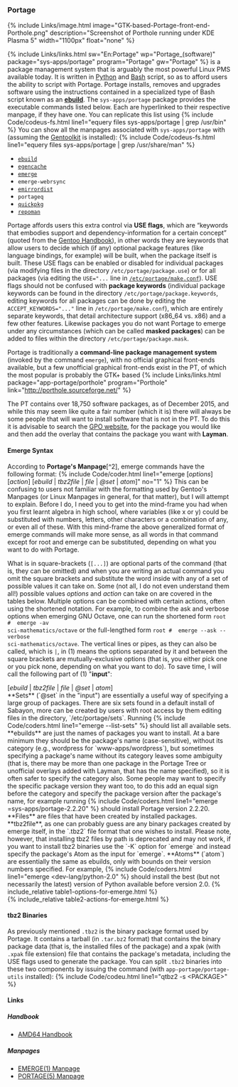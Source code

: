 ### Portage
{% include Links/image.html image="GTK-based-Portage-front-end-Porthole.png" description="Screenshot of Porthole running under KDE Plasma 5" width="1100px" float="none" %}

{% include Links/links.html sw="En:Portage" wp="Portage_(software)" package="sys-apps/portage" program="Portage" gw="Portage" %} is a package management system that is arguably the most powerful Linux PMS available today. It is written in [Python](https://en.wikipedia.org/wiki/Python_(programming_language)) and [Bash](https://en.wikipedia.org/wiki/Bash_(Unix_shell)) script, so as to afford users the ability to script with Portage. Portage installs, removes and upgrades software using the instructions contained in a specialized type of Bash script known as an [**ebuild**](#ebuild). The `sys-apps/portage` package provides the executable commands listed below. Each are hyperlinked to their respective manpage, if they have one. You can replicate this list using {% include Code/codeus-fs.html line1="equery files sys-apps/portage | grep /usr/bin" %} You can show all the manpages associated with `sys-apps/portage` with (assuming the [Gentoolkit](#gentoolkit) is installed): {% include Code/codeus-fs.html line1="equery files sys-apps/portage | grep /usr/share/man" %}
* [`ebuild`](/man/ebuild.1.html)
* [`egencache`](/man/egencache.1.html)
* [`emerge`](/man/emerge.1.html)
* `emerge-webrsync`
* [`emirrordist`](/man/emirrordist.1.html)
* `portageq`
* [`quickpkg`](/man/quickpkg.1.html)
* [`repoman`](/man/repoman.1.html)

Portage affords users this extra control via **USE flags**, which are &ldquo;keywords that embodies support and dependency-information for a certain concept&rdquo; (quoted from the [Gentoo Handbook](https://wiki.gentoo.org/wiki/Handbook:X86/Working/USE)), in other words they are keywords that allow users to decide which (if any) optional package features (like language bindings, for example) will be built, when the package itself is built. These USE flags can be enabled or disabled for individual packages (via modifying files in the directory `/etc/portage/package.use`) or for all packages (via editing the `USE="...` line in [`/etc/portage/make.conf`](/man/make.conf.5.html)). USE flags should not be confused with **package keywords** (individual package keywords can be found in the directory `/etc/portage/package.keywords`, editing keywords for all packages can be done by editing the `ACCEPT_KEYWORDS="..."` line in `/etc/portage/make.conf`), which are entirely separate keywords, that detail architecture support (x86_64 vs. x86) and a few other features. Likewise packages you do not want Portage to emerge under any circumstances (which can be called **masked packages**) can be added to files within the directory `/etc/portage/package.mask`.

Portage is traditionally a **command-line package management system** (invoked by the command `emerge`), with no official graphical front-ends available, but a few unofficial graphical front-ends exist in the PT, of which the most popular is probably the GTK+ based {% include Links/links.html package="app-portage/porthole" program="Porthole" link="http://porthole.sourceforge.net/" %}

The PT contains over 18,750 software packages, as of December 2015, and while this may seem like quite a fair number (which it is) there will always be some people that will want to install software that is not in the PT. To do this it is advisable to search the [GPO website](http://gpo.zugaina.org/), for the package you would like and then add the overlay that contains the package you want with **Layman**.

#### Emerge Syntax
According to **Portage's Manpage**[^2], emerge commands have the following format:
{% include Code/coder.html line1="emerge [<em>options</em>] [<em>action</em>] [<em>ebuild</em> | <em>tbz2file</em> | <em>file</em> | <em>@set</em> | <em>atom</em>]" no="1" %}
This can be confusing to users not familiar with the formatting used by Gentoo's Manpages (or Linux Manpages in general, for that matter), but I will attempt to explain. Before I do, I need you to get into the mind-frame you had when you first learnt algebra in high school, where variables (like x or y) could be substituted with numbers, letters, other characters or a combination of any, or even all of these. With this mind-frame the above generalized format of emerge commands will make more sense, as all words in that command except for root and emerge can be substituted, depending on what you want to do with Portage.

What is in square-brackets (`[...]`) are optional parts of the command (that is, they can be omitted) and when you are writing an actual command you omit the square brackets and substitute the word inside with any of a set of possible values it can take on. Some (not all, I do not even understand them all!) possible values *options* and *action* can take on are covered in the tables below. Multiple options can be combined with certain actions, often using the shortened notation. For example, to combine the ask and verbose options when emerging GNU Octave, one can run the shortened form <code><span class="coder">root #</span> &nbsp;emerge -av sci-mathematics/octave</code> or the full-lengthed form <code><span class="coder">root #</span> &nbsp;emerge --ask --verbose sci-mathematics/octave</code>. The vertical lines or pipes, as they can also be called, which is `|`, in (1) means the options separated by it and between the square brackets are mutually-exclusive options (that is, you either pick one or you pick none, depending on what you want to do). To save time, I will call the following part of (1) &quot;**input**&quot;:
<div class="code">[<em>ebuild</em> | <em>tbz2file</em> | <em>file</em> | <em>@set</em> | <em>atom</em>]</div>
**Sets** (`@set` in the "input") are essentially a useful way of specifying a large group of packages. There are six sets found in a default install of Sabayon, more can be created by users with root access by them editing files in the directory, `/etc/portage/sets`. Running {% include Code/coders.html line1="emerge --list-sets" %} should list all available sets. **ebuilds** are just the names of packages you want to install. At a bare minimum they should be the package's name (case-sensitive), without its category (e.g., wordpress for `www-apps/wordpress`), but sometimes specifying a package's name without its category leaves some ambiguity (that is, there may be more than one package in the Portage Tree or unofficial overlays added with Layman, that has the name specified), so it is often safer to specify the category also. Some people may want to specify the specific package version they want too, to do this add an equal sign before the category and specify the package version after the package's name, for example running {% include Code/coders.html line1="emerge =sys-apps/portage-2.2.20" %} should install Portage version 2.2.20. **Files** are files that have been created by installed packages. **tbz2file**, as one can probably guess are any binary packages created by emerge itself, in the `.tbz2` file format that one wishes to install. Please note, however, that installing tbz2 files by path is deprecated and may not work, if you want to install tbz2 binaries use the `-K` option for `emerge` and instead specify the package's Atom as the input for `emerge`. **Atoms** (`atom`) are essentially the same as ebuilds, only with bounds on their version numbers specified. For example, {% include Code/coders.html line1="emerge &lt;dev-lang/python-2.0" %} should install the best (but not necessarily the latest) version of Python available before version 2.0.
{% include_relative table1-options-for-emerge.html %}
<br/>
{% include_relative table2-actions-for-emerge.html %}
<br/>

#### tbz2 Binaries
As previously mentioned `.tbz2` is the binary package format used by Portage. It contains a tarball (in `.tar.bz2` format) that contains the binary package data (that is, the installed files of the package) and a xpak (with `.xpak` file extension) file that contains the package's metadata, including the USE flags used to generate the package. You can split `.tbz2` binaries into these two components by issuing the command (with `app-portage/portage-utils` installed):
{% include Code/codeu.html line1="qtbz2 -s &lt;PACKAGE&gt;" %}

#### Links
##### Handbook
* [AMD64 Handbook](https://wiki.gentoo.org/wiki/Handbook:AMD64/Working/Portage)

##### Manpages
* [EMERGE(1) Manpage](/man/emerge.1.html)
* [PORTAGE(5) Manpage](/man/portage.5.html)

